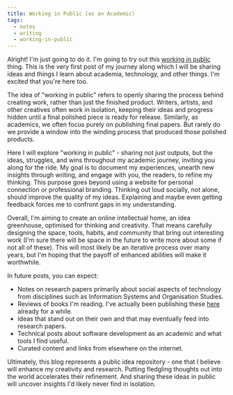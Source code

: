 ```yaml
---
title: Working in Public (as an Academic)
tags:
  - notes
  - writing
  - working-in-public
---
```


Alright!
I'm just going to do it.
I'm going to try out this [working in public](https://press.stripe.com/working-in-public) thing.
This is the very first post of my journey along which I will be sharing ideas and things I learn about academia, technology, and other things.
I'm excited that you're here too.

The idea of "working in public" refers to openly sharing the process behind creating work, rather than just the finished product.
Writers, artists, and other creatives often work in isolation, keeping their ideas and progress hidden until a final polished piece is ready for release.
Similarly, as academics, we often focus purely on publishing final papers.
But rarely do we provide a window into the winding process that produced those polished products.

Here I will explore "working in public" - sharing not just outputs, but the ideas, struggles, and wins throughout my academic journey, inviting you along for the ride.
My goal is to document my experiences, unearth new insights through writing, and engage with you, the readers, to refine my thinking.
This purpose goes beyond using a website for personal connection or professional branding.
Thinking out loud socially, not alone, should improve the quality of my ideas.
Explaining and maybe even getting feedback forces me to confront gaps in my understanding.

Overall, I'm aiming to create an online intellectual home, an idea greenhouse, optimised for thinking and creativity.
That means carefully designing the space, tools, habits, and community that bring out interesting work (I'm sure there will be space in the future to write more about some if not all of these).
This will most likely be an iterative process over many years, but I'm hoping that the payoff of enhanced abilities will make it worthwhile.

In future posts, you can expect:

- Notes on research papers primarily about social aspects of technology from disciplines such as Information Systems and Organisation Studies.
- Reviews of books I'm reading. I've actually been publishing these [here](/bookshelf/) already for a while.
- Ideas that stand out on their own and that may eventually feed into research papers.
- Technical posts about software development as an academic and what tools I find useful.
- Curated content and links from elsewhere on the internet.

Ultimately, this blog represents a public idea repository - one that I believe will enhance my creativity and research.
Putting fledgling thoughts out into the world accelerates their refinement.
And sharing these ideas in public will uncover insights I'd likely never find in isolation.
